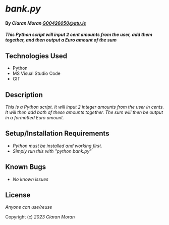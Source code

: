 # _bank.py_

#### By _**Ciaran Moran G00426050@atu.ie**_

#### _This Python script will input 2 cent amounts from the user, add them together, and then output a Euro amount of the sum_

## Technologies Used

* Python
* MS Visual Studio Code
* GIT

## Description

_This is a Python script. It will input 2 integer amounts from the user in cents. It will then add both of these amounts together. The sum will then be output in a formatted Euro amount._

## Setup/Installation Requirements

* _Python must be installed and working first._
* _Simply run this with "python bank.py"_


## Known Bugs

* _No known issues_

## License

_Anyone can use/reuse_

Copyright (c) _2023_ _Ciaran Moran_